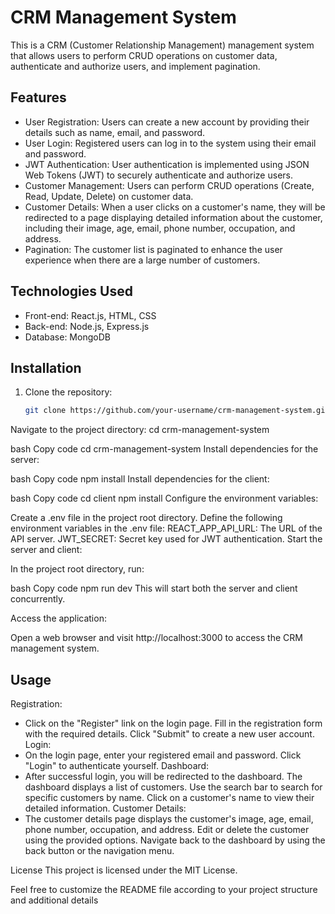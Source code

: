 # CRM Management System

This is a CRM (Customer Relationship Management) management system that allows users to perform CRUD operations on customer data, authenticate and authorize users, and implement pagination.

## Features

- User Registration: Users can create a new account by providing their details such as name, email, and password.
- User Login: Registered users can log in to the system using their email and password.
- JWT Authentication: User authentication is implemented using JSON Web Tokens (JWT) to securely authenticate and authorize users.
- Customer Management: Users can perform CRUD operations (Create, Read, Update, Delete) on customer data.
- Customer Details: When a user clicks on a customer's name, they will be redirected to a page displaying detailed information about the customer, including their image, age, email, phone number, occupation, and address.
- Pagination: The customer list is paginated to enhance the user experience when there are a large number of customers.

## Technologies Used

- Front-end: React.js, HTML, CSS
- Back-end: Node.js, Express.js
- Database: MongoDB

## Installation

1. Clone the repository:

   ```bash
   git clone https://github.com/your-username/crm-management-system.git
   ```

Navigate to the project directory:
cd crm-management-system

bash
Copy code
cd crm-management-system
Install dependencies for the server:

bash
Copy code
npm install
Install dependencies for the client:

bash
Copy code
cd client
npm install
Configure the environment variables:

Create a .env file in the project root directory.
Define the following environment variables in the .env file:
REACT_APP_API_URL: The URL of the API server.
JWT_SECRET: Secret key used for JWT authentication.
Start the server and client:

In the project root directory, run:

bash
Copy code
npm run dev
This will start both the server and client concurrently.

Access the application:

Open a web browser and visit http://localhost:3000 to access the CRM management system.

## Usage

Registration:

<ul>
<li>
Click on the "Register" link on the login page.
Fill in the registration form with the required details.
Click "Submit" to create a new user account.
Login:</li>

<li>On the login page, enter your registered email and password.
Click "Login" to authenticate yourself.
Dashboard:</li>

<li>After successful login, you will be redirected to the dashboard.
The dashboard displays a list of customers.
Use the search bar to search for specific customers by name.
Click on a customer's name to view their detailed information.
Customer Details:</li>

<li>The customer details page displays the customer's image, age, email, phone number, occupation, and address.
Edit or delete the customer using the provided options.
Navigate back to the dashboard by using the back button or the navigation menu.</li>
</ul>
License
This project is licensed under the MIT License.

Feel free to customize the README file according to your project structure and additional details
